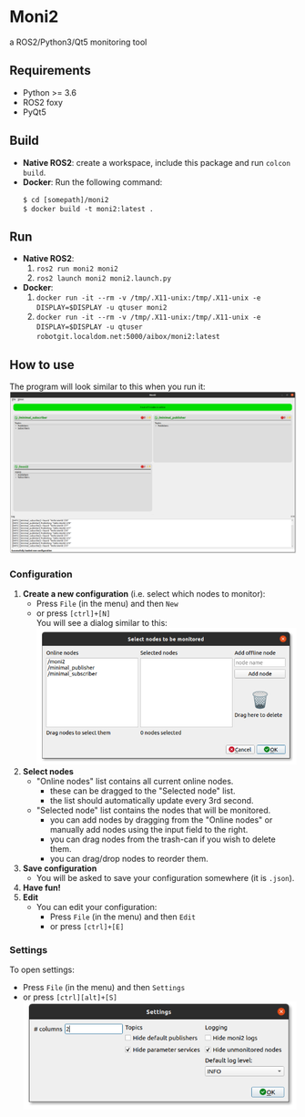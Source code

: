 # Moni2
a ROS2/Python3/Qt5 monitoring tool

## Requirements
* Python >= 3.6
* ROS2 foxy
* PyQt5

## Build
* **Native ROS2**: create a workspace, include this package and run `colcon build`.
* **Docker**: Run the following command:
  ```
  $ cd [somepath]/moni2
  $ docker build -t moni2:latest .
  ```

## Run
* **Native ROS2**:  
  1. `ros2 run moni2 moni2`
  2. `ros2 launch moni2 moni2.launch.py`
* **Docker**: 
  1. `docker run -it --rm -v /tmp/.X11-unix:/tmp/.X11-unix -e DISPLAY=$DISPLAY -u qtuser moni2`
  2. `docker run -it --rm -v /tmp/.X11-unix:/tmp/.X11-unix -e DISPLAY=$DISPLAY -u qtuser robotgit.localdom.net:5000/aibox/moni2:latest`

## How to use
The program will look similar to this when you run it:
![gui](resource/images/gui.png)

### Configuration
1. **Create a new configuration** (i.e. select which nodes to monitor):
   * Press `File` (in the menu) and then `New`
   * or press `[ctrl]+[N]`  
   You will see a dialog similar to this:
   ![config](resource/images/config.png)
2. **Select nodes**
   * "Online nodes" list contains all current online nodes.
      * these can be dragged to the "Selected node" list.
      * the list should automatically update every 3rd second.
   * "Selected node" list contains the nodes that will be monitored.
      * you can add nodes by dragging from the "Online nodes" or manually add nodes using the input field to the right.
      * you can drag nodes from the trash-can if you wish to delete them.
      * you can drag/drop nodes to reorder them. 
3. **Save configuration**
   * You will be asked to save your configuration somewhere (it is `.json`).
4. **Have fun!**
5. **Edit**
   * You can edit your configuration:
     * Press `File` (in the menu) and then `Edit`
     * or press `[ctrl]+[E]`

### Settings
To open settings:
* Press `File` (in the menu) and then `Settings`
* or press `[ctrl][alt]+[S]`  
![settings](resource/images/settings.png)
